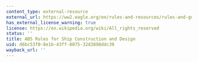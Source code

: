```yaml
---
content_type: external-resource
external_url: https://ww2.eagle.org/en/rules-and-resources/rules-and-guides.html
has_external_license_warning: true
license: https://en.wikipedia.org/wiki/All_rights_reserved
status: ''
title: ABS Rules for Ship Construction and Design
uid: d6bc53f0-8e1b-43ff-8075-32d3898ddc39
wayback_url: ''
---
```

